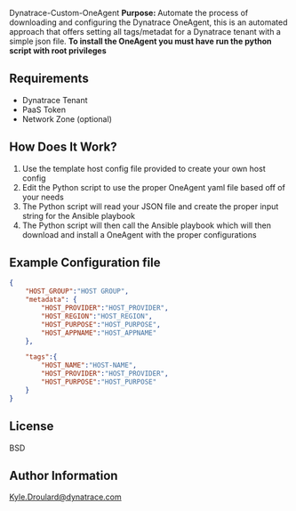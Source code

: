 Dynatrace-Custom-OneAgent
<strong>Purpose: </strong> Automate the process of downloading and configuring the Dynatrace OneAgent, this is an automated approach that offers setting all tags/metadat for a Dynatrace tenant with a simple json file.
<strong> To install the OneAgent you must have run the python script with root privileges </strong>


Requirements
------------
+ Dynatrace Tenant
+ PaaS Token 
+ Network Zone (optional)

How Does It Work?
----------------
1. Use the template host config file provided to create your own host config
2. Edit the Python script to use the proper OneAgent yaml file based off of your needs
3. The Python script will read your JSON file and create the proper input string for the Ansible playbook
4. The Python script will then call the Ansible playbook which will then download and install a OneAgent with the proper configurations

Example Configuration file
----------------
```json
{
    "HOST_GROUP":"HOST GROUP",
    "metadata": {
        "HOST_PROVIDER":"HOST_PROVIDER",
        "HOST_REGION":"HOST_REGION", 
        "HOST_PURPOSE":"HOST_PURPOSE", 
        "HOST_APPNAME":"HOST_APPNAME"
    },

    "tags":{
        "HOST_NAME":"HOST-NAME",
        "HOST_PROVIDER":"HOST_PROVIDER", 
        "HOST_PURPOSE":"HOST_PURPOSE"   
    }
}
```

License
-------

BSD

Author Information
------------------

Kyle.Droulard@dynatrace.com
